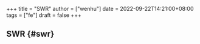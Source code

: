 +++
title = "SWR"
author = ["wenhu"]
date = 2022-09-22T14:21:00+08:00
tags = ["fe"]
draft = false
+++

## SWR {#swr}
